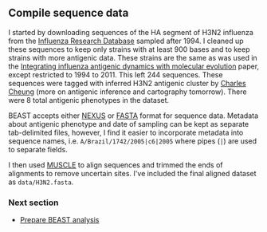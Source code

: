 ## Compile sequence data

I started by downloading sequences of the HA segment of H3N2 influenza from the [Influenza Research Database](http://www.fludb.org) sampled after 1994.
I cleaned up these sequences to keep only strains with at least 900 bases and to keep strains with more antigenic data.
These strains are the same as was used in the [Integrating influenza antigenic dynamics with molecular evolution](http://bedford.io/papers/bedford-flux/) paper, except restricted to 1994 to 2011.
This left 244 sequences.
These sequences were tagged with inferred H3N2 antigenic cluster by [Charles Cheung](http://bedford.io/team/charles-cheung/) (more on antigenic inference and cartography tomorrow).
There were 8 total antigenic phenotypes in the dataset. 

BEAST accepts either [NEXUS](http://en.wikipedia.org/wiki/Nexus_file) or [FASTA](http://en.wikipedia.org/wiki/FASTA_format) format for sequence data.
Metadata about antigenic phenotype and date of sampling can be kept as separate tab-delimited files, however, I find it easier to incorporate metadata into sequence names, i.e. `A/Brazil/1742/2005|c6|2005` where pipes (`|`) are used to separate fields.

I then used [MUSCLE](http://www.drive5.com/muscle/) to align sequences and trimmed the ends of alignments to remove uncertain sites.
I've included the final aligned dataset as `data/H3N2.fasta`.

### Next section

* [Prepare BEAST analysis](beauti.md)

